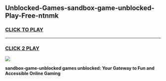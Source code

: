 
## Unblocked-Games-sandbox-game-unblocked-Play-Free-ntnmk
<h3>
<a href="https://premium76.site?title=sandbox-game-unblocked&ref=20A">CLICK TO PLAY</a></h3>
<hr>

<h3>
<a href="https://premium76.site?title=sandbox-game-unblocked&ref=20A">CLICK 2 PLAY</a>
  
</h3>

<a href="https://premium76.site?title=sandbox-game-unblocked&ref=20A"><img src="https://clearcache.store/games.png"></a>


**sandbox-game-unblocked games unblocked: Your Gateway to Fun and Accessible Online Gaming**

